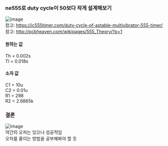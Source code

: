 ### ne555로 duty cycle이 50보다 작게 설계해보기   

![image](https://user-images.githubusercontent.com/48755335/178937885-a1da8ab1-5684-42b5-b0ab-0c2973875aec.png)   
참고: https://ic555timer.com/duty-cycle-of-astable-multivibrator-555-timer/   
참고: http://pcbheaven.com/wikipages/555_Theory/?p=1   

#### 원하는 값   
Th = 0.002s   
Tl = 0.018s   

#### 소자 값   
C1 = 10u   
C2 = 0.01u   
R1 = 298   
R2 = 2.6865k   

### 결론   
![image](https://user-images.githubusercontent.com/48755335/178938238-cd3f109c-d303-4e7d-93f6-92f3a81a3d32.png)   
약간의 오차는 있으나 성공적임   
오차를 줄이는 방법을 공부해봐야 할 듯   
